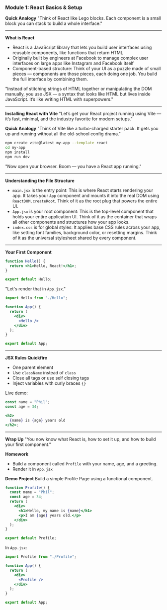 ### Module 1: React Basics & Setup

**Quick Analogy**
"Think of React like Lego blocks. Each component is a small block you can stack to build a whole interface."

---

**What is React**

- React is a JavaScript library that lets you build user interfaces using reusable components, like functions that return HTML
- Originally built by engineers at Facebook to manage complex user interfaces on large apps like Instagram and Facebook itself
- Component-based structure: Think of your UI as a puzzle made of small pieces — components are those pieces, each doing one job. You build the full interface by combining them.

"Instead of stitching strings of HTML together or manipulating the DOM manually, you use JSX — a syntax that looks like HTML but lives inside JavaScript. It’s like writing HTML with superpowers."

---

**Installing React with Vite**
"Let’s get your React project running using Vite — it’s fast, minimal, and the industry favorite for modern setups."

**Quick Analogy**
"Think of Vite like a turbo-charged starter pack. It gets you up and running without all the old-school config drama."

```bash
npm create vite@latest my-app --template react
cd my-app
npm install
npm run dev
```

"Now open your browser. Boom — you have a React app running."

---

**Understanding the File Structure**

- `main.jsx` is the entry point: This is where React starts rendering your app. It takes your `App` component and mounts it into the real DOM using `ReactDOM.createRoot`. Think of it as the root plug that powers the entire UI.
- `App.jsx` is your root component: This is the top-level component that holds your entire application UI. Think of it as the container that wraps all other components and structures how your app looks.
- `index.css` is for global styles: It applies base CSS rules across your app, like setting font families, background color, or resetting margins. Think of it as the universal stylesheet shared by every component.

---

**Your First Component**

```jsx
function Hello() {
  return <h1>Hello, React!</h1>;
}

export default Hello;
```

"Let's render that in `App.jsx`."

```jsx
import Hello from "./Hello";

function App() {
  return (
    <div>
      <Hello />
    </div>
  );
}

export default App;
```

---

**JSX Rules Quickfire**

- One parent element
- Use `className` instead of `class`
- Close all tags or use self closing tags
- Inject variables with curly braces `{}`

Live demo:

```jsx
const name = "Phil";
const age = 34;

<h2>
  {name} is {age} years old
</h2>;
```

---

**Wrap Up**
"You now know what React is, how to set it up, and how to build your first component."

**Homework**

- Build a component called `Profile` with your name, age, and a greeting.
- Render it in `App.jsx`

**Demo Project**
Build a simple Profile Page using a functional component.

```jsx
function Profile() {
  const name = "Phil";
  const age = 34;
  return (
    <div>
      <h1>Hello, my name is {name}</h1>
      <p>I am {age} years old.</p>
    </div>
  );
}

export default Profile;
```

In `App.jsx`:

```jsx
import Profile from "./Profile";

function App() {
  return (
    <div>
      <Profile />
    </div>
  );
}

export default App;
```
